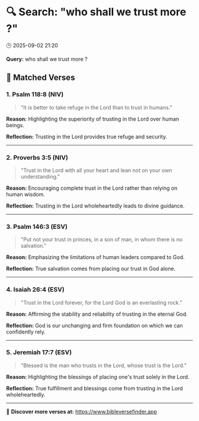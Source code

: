 # 🔍 Search: "who shall we trust more ?"
🕒 2025-09-02 21:20

**Query:** who shall we trust more ?

## 📖 Matched Verses

### 1. Psalm 118:8 (NIV)
> "It is better to take refuge in the Lord than to trust in humans."

**Reason:** Highlighting the superiority of trusting in the Lord over human beings.

**Reflection:** Trusting in the Lord provides true refuge and security.

---

### 2. Proverbs 3:5 (NIV)
> "Trust in the Lord with all your heart and lean not on your own understanding."

**Reason:** Encouraging complete trust in the Lord rather than relying on human wisdom.

**Reflection:** Trusting in the Lord wholeheartedly leads to divine guidance.

---

### 3. Psalm 146:3 (ESV)
> "Put not your trust in princes, in a son of man, in whom there is no salvation."

**Reason:** Emphasizing the limitations of human leaders compared to God.

**Reflection:** True salvation comes from placing our trust in God alone.

---

### 4. Isaiah 26:4 (ESV)
> "Trust in the Lord forever, for the Lord God is an everlasting rock."

**Reason:** Affirming the stability and reliability of trusting in the eternal God.

**Reflection:** God is our unchanging and firm foundation on which we can confidently rely.

---

### 5. Jeremiah 17:7 (ESV)
> "Blessed is the man who trusts in the Lord, whose trust is the Lord."

**Reason:** Highlighting the blessings of placing one's trust solely in the Lord.

**Reflection:** True fulfillment and blessings come from trusting in the Lord wholeheartedly.

---

🔗 **Discover more verses at:** https://www.bibleversefinder.app
